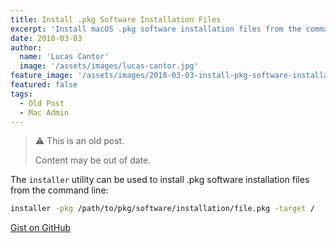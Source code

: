 ```yaml
---
title: Install .pkg Software Installation Files
excerpt: 'Install macOS .pkg software installation files from the command line using the installer utility.'
date: 2018-03-03
author:
  name: 'Lucas Cantor'
  image: '/assets/images/lucas-cantor.jpg'
feature_image: '/assets/images/2018-03-03-install-pkg-software-installation-files.png'
featured: false
tags:
  - Old Post
  - Mac Admin
---
```


> ⚠️ This is an old post.
>
> Content may be out of date.

The `installer` utility can be used to install .pkg software installation files from the command line:

```bash
installer -pkg /path/to/pkg/software/installation/file.pkg -target /
```

[Gist on GitHub](https://gist.github.com/lucascantor/232c9694120eacbbd03f4dbd284edc12)
